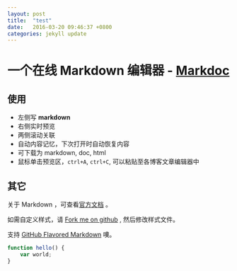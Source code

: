 ```yaml
---
layout: post
title:  "test"
date:   2016-03-20 09:46:37 +0800
categories: jekyll update
---
```

# 一个在线 Markdown 编辑器 - [Markdoc](http://weareoutman.github.io/markdoc/)

## 使用

- 左侧写 **markdown**
- 右侧实时预览
- 两侧滚动关联
- 自动内容记忆，下次打开时自动恢复内容
- 可下载为 markdown, doc, html
- 鼠标单击预览区，`ctrl+A`, `ctrl+C`, 可以粘贴至各博客文章编辑器中

## 其它

关于 Markdown ，可查看[官方文档](http://daringfireball.net/projects/markdown/basics) 。

如需自定义样式，请 [Fork me on github](https://github.com/weareoutman/markdoc) ,
然后修改样式文件。

支持 [GitHub Flavored Markdown](https://help.github.com/articles/github-flavored-markdown) 噢。

```javascript
function hello() {
	var world;
}
```

